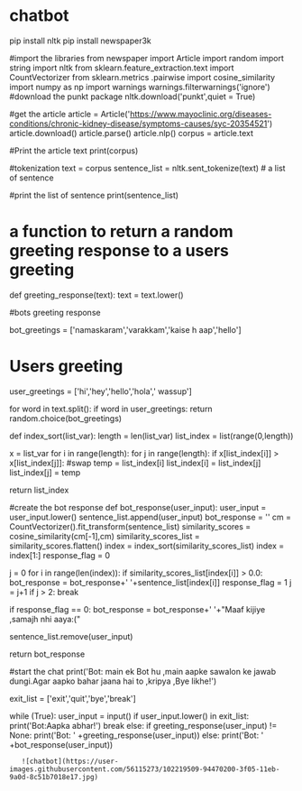 # chatbot
pip install nltk
pip install newspaper3k

#import the libraries
from newspaper import Article
import random
import string
import nltk
from sklearn.feature_extraction.text import CountVectorizer
from sklearn.metrics .pairwise import cosine_similarity
import numpy as np
import warnings
warnings.filterwarnings('ignore')
#download the punkt package
nltk.download('punkt',quiet = True)

#get the article
article = Article('https://www.mayoclinic.org/diseases-conditions/chronic-kidney-disease/symptoms-causes/syc-20354521')
article.download()
article.parse()
article.nlp()
corpus = article.text

#Print the article text
print(corpus)

#tokenization
text = corpus
sentence_list = nltk.sent_tokenize(text) # a list of sentence

#print the list of sentence
print(sentence_list)

# a function to return a random greeting response to a users greeting
def greeting_response(text):
  text = text.lower()



  #bots greeting response

  bot_greetings = ['namaskaram','varakkam','kaise h aap','hello']

  # Users greeting
  user_greetings = ['hi','hey','hello','hola',' wassup']



  for word in text.split():
    if word in user_greetings:
      return random.choice(bot_greetings)


  


def index_sort(list_var):
  length = len(list_var)
  list_index = list(range(0,length))


  x = list_var
  for i in range(length):
    for j in range(length):
      if  x[list_index[i]] > x[list_index[j]]:
        #swap
        temp = list_index[i]
        list_index[i] = list_index[j]
        list_index[j] = temp

  return list_index      

#create the bot response
def bot_response(user_input):
  user_input = user_input.lower()
  sentence_list.append(user_input)
  bot_response = ''
  cm = CountVectorizer().fit_transform(sentence_list)
  similarity_scores = cosine_similarity(cm[-1],cm)
  similarity_scores_list = similarity_scores.flatten()
  index = index_sort(similarity_scores_list)
  index = index[1:]
  response_flag = 0


  j = 0
  for i in range(len(index)):
    if similarity_scores_list[index[i]] > 0.0:
      bot_response = bot_response+' '+sentence_list[index[i]]
      response_flag = 1
      j = j+1
    if j > 2:
      break
      

  if response_flag == 0:
      bot_response = bot_response+' '+"Maaf kijiye ,samajh nhi aaya:("


  sentence_list.remove(user_input)

  return bot_response  


    
  #start the chat
  print('Bot: main ek Bot hu ,main aapke sawalon ke jawab dungi.Agar aapko bahar jaana hai to ,kripya ,Bye likhe!')

  exit_list = ['exit','quit','bye','break']


  while (True):
    user_input = input()
    if user_input.lower() in exit_list:
      print('Bot:Aapka abhar!')
      break
    else:
      if greeting_response(user_input) != None:
        print('Bot: ' +greeting_response(user_input))
      else:
        print('Bot: ' +bot_response(user_input))
  

     

       ![chatbot](https://user-images.githubusercontent.com/56115273/102219509-94470200-3f05-11eb-9a0d-8c51b7018e17.jpg)

           
      
